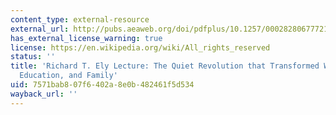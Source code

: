 ```yaml
---
content_type: external-resource
external_url: http://pubs.aeaweb.org/doi/pdfplus/10.1257/000282806777212350
has_external_license_warning: true
license: https://en.wikipedia.org/wiki/All_rights_reserved
status: ''
title: 'Richard T. Ely Lecture: The Quiet Revolution that Transformed Women''s Employment,
  Education, and Family'
uid: 7571bab8-07f6-402a-8e0b-482461f5d534
wayback_url: ''
---
```

